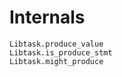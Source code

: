 # Internals

```@docs; canonical=true
Libtask.produce_value
Libtask.is_produce_stmt
Libtask.might_produce
```
